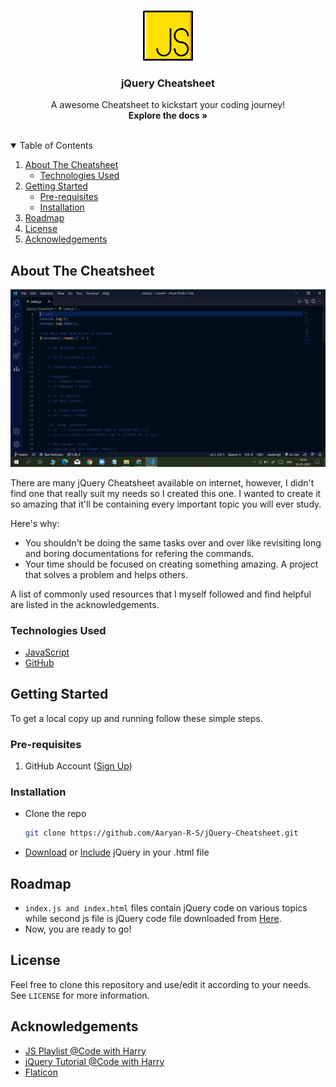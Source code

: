 <!-- PROJECT LOGO -->
<br />
<p align="center">
  <a href="https://github.com/Aaryan-R-S/jQuery-Cheatsheet">
    <img src="readme-images/logo.png" alt="Logo" width="80" height="80">
  </a>

  <h3 align="center">jQuery Cheatsheet</h3>

  <p align="center">
    A awesome Cheatsheet to kickstart your coding journey!
    <br />
    <strong>Explore the docs »</strong>
    <br />
    <br />
</p>



<!-- TABLE OF CONTENTS -->
<details open="open">
  <summary>Table of Contents</summary>
  <ol>
    <li>
      <a href="#about-the-cheatsheet">About The Cheatsheet</a>
      <ul>
        <li><a href="#technologies-used">Technologies Used</a></li>
      </ul>
    </li>
    <li>
      <a href="#getting-started">Getting Started</a>
      <ul>
        <li><a href="#pre-requisites">Pre-requisites</a></li>
        <li><a href="#installation">Installation</a></li>
      </ul>
    </li>
    <li><a href="#roadmap">Roadmap</a></li>
    <li><a href="#license">License</a></li>
    <li><a href="#acknowledgements">Acknowledgements</a></li>
  </ol>
</details>



<!-- ABOUT THE PROJECT -->
## About The Cheatsheet

![Product Name Screen Shot][product-screenshot]

There are many jQuery Cheatsheet available on internet, however, I didn't find one that really suit my needs so I created this  one. I wanted to create it so amazing that it'll be containing every important topic you will ever study.

Here's why:
* You shouldn't be doing the same tasks over and over like revisiting long and boring documentations for refering the commands.
* Your time should be focused on creating something amazing. A project that solves a problem and helps others.



A list of commonly used resources that I myself followed and find helpful are listed in the acknowledgements.

### Technologies Used
* [JavaScript](https://developer.mozilla.org/en-US/docs/Web/JavaScript)
* [GitHub](https://github.com)



<!-- GETTING STARTED -->
## Getting Started

To get a local copy up and running follow these simple steps.

### Pre-requisites

1. GitHub Account ([Sign Up](https://github.com))

### Installation

- Clone the repo
   ```sh
   git clone https://github.com/Aaryan-R-S/jQuery-Cheatsheet.git
   ```
- [Download](https://jquery.com/download/) or [Include](https://ajax.googleapis.com/ajax/libs/jquery/3.5.1/jquery.min.js) jQuery in your .html file

<!-- ROADMAP -->
## Roadmap

- `index.js and index.html` files contain jQuery code on various topics while second js file is jQuery code file downloaded from [Here](https://jquery.com/download/).
- Now, you are ready to go!


<!-- LICENSE -->
## License

Feel free to clone this repository and use/edit it according to your needs.
<br>
See `LICENSE` for more information.


<!-- ACKNOWLEDGEMENTS -->
## Acknowledgements
* [JS Playlist @Code with Harry](https://www.youtube.com/playlist?list=PLu0W_9lII9ajyk081To1Cbt2eI5913SsL)
* [jQuery Tutorial @Code with Harry](https://youtu.be/YFlx1C8XwR0)
* [Flaticon](https://flaticon.com)


<!-- MARKDOWN LINKS & IMAGES -->
[product-screenshot]: readme-images/ss.png
